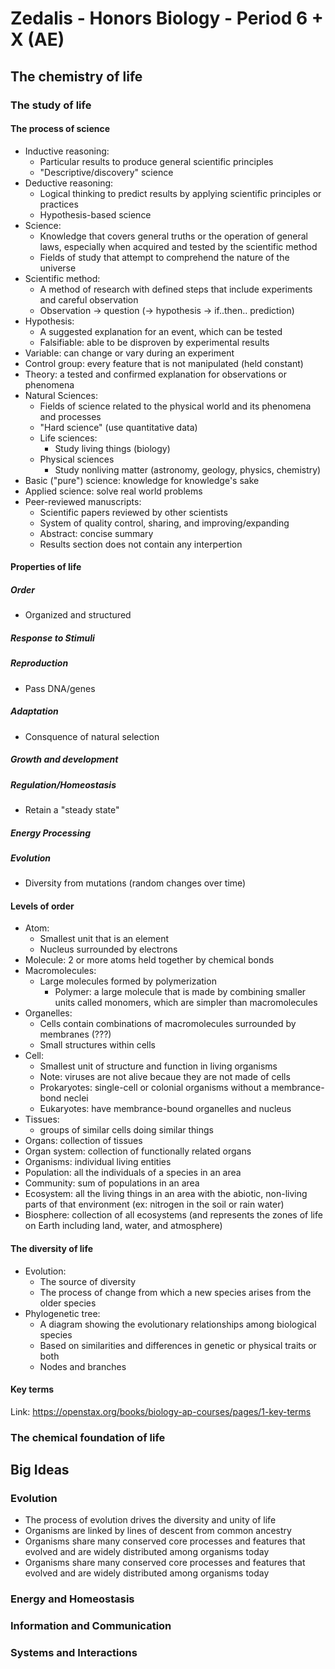 # Zedalis - Honors Biology - Period 6 + X (AE)

## The chemistry of life

### The study of life

#### The process of science

- Inductive reasoning:
    - Particular results to produce general scientific principles
    - "Descriptive/discovery" science
- Deductive reasoning:
    - Logical thinking to predict results by applying scientific principles or practices
    - Hypothesis-based science
- Science:
    - Knowledge that covers general truths or the operation of general laws, especially when acquired and tested by the scientific method
    - Fields of study that attempt to comprehend the nature of the universe
- Scientific method:
    - A method of research with defined steps that include experiments and careful observation
    - Observation -> question (-> hypothesis -> if..then.. prediction)
- Hypothesis:
    - A suggested explanation for an event, which can be tested
    - Falsifiable: able to be disproven by experimental results
- Variable: can change or vary during an experiment
- Control group: every feature that is not manipulated (held constant)
- Theory: a tested and confirmed explanation for observations or phenomena
- Natural Sciences:
    - Fields of science related to the physical world and its phenomena and processes
    - "Hard science" (use quantitative data)
    - Life sciences:
        - Study living things (biology)
    - Physical sciences
        - Study nonliving matter (astronomy, geology, physics, chemistry)
- Basic ("pure") science: knowledge for knowledge's sake
- Applied science: solve real world problems
- Peer-reviewed manuscripts:
    - Scientific papers reviewed by other scientists
    - System of quality control, sharing, and improving/expanding
    - Abstract: concise summary
    - Results section does not contain any interpertion

#### Properties of life

##### Order
- Organized and structured
##### Response to Stimuli
##### Reproduction
- Pass DNA/genes
##### Adaptation
- Consquence of natural selection
##### Growth and development
##### Regulation/Homeostasis
- Retain a "steady state"
##### Energy Processing
##### Evolution
- Diversity from mutations (random changes over time)

#### Levels of order

- Atom:
    - Smallest unit that is an element
    - Nucleus surrounded by electrons
- Molecule: 2 or more atoms held together by chemical bonds
- Macromolecules:
    - Large molecules formed by polymerization
        - Polymer: a large molecule that is made by combining smaller units called monomers, which are simpler than macromolecules
- Organelles:
    - Cells contain combinations of macromolecules surrounded by membranes (???)
    - Small structures within cells
- Cell:
    - Smallest unit of structure and function in living organisms
    - Note: viruses are not alive becaue they are not made of cells
    - Prokaryotes: single-cell or colonial organisms without a membrance-bond neclei
    - Eukaryotes: have membrance-bound organelles and nucleus
- Tissues:
    - groups of similar cells doing similar things
- Organs: collection of tissues
- Organ system: collection of functionally related organs
- Organisms: individual living entities
- Population: all the individuals of a species in an area
- Community: sum of populations in an area
- Ecosystem: all the living things in an area with the abiotic, non-living parts of that environment (ex: nitrogen in the soil or rain water)
- Biosphere: collection of all ecosystems (and represents the zones of life on Earth including land, water, and atmosphere)

#### The diversity of life

- Evolution:
    - The source of diversity
    - The process of change from which a new species arises from the older species
- Phylogenetic tree:
    - A diagram showing the evolutionary relationships among biological species
    - Based on similarities and differences in genetic or physical traits or both
    - Nodes and branches

#### Key terms

Link: https://openstax.org/books/biology-ap-courses/pages/1-key-terms


### The chemical foundation of life


## Big Ideas

### Evolution

- The process of evolution drives the diversity and unity of life
- Organisms are linked by lines of descent from common ancestry
- Organisms share many conserved core processes and features that evolved and are widely distributed among organisms today
- Organisms share many conserved core processes and features that evolved and are widely distributed among organisms today



### Energy and Homeostasis
### Information and Communication
### Systems and Interactions
